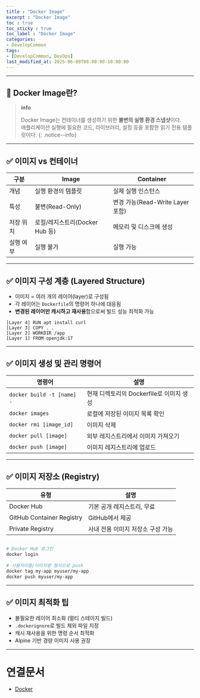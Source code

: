 ```yaml
---
title : "Docker Image"
excerpt : "Docker Image"
toc : true
toc_sticky : true
toc_label : "Docker Image"
categories:
- DevelopCommon
tags:
- [DevelopCommon, DevOps]
last_modified_at: 2025-06-09T08:00:00-10:00:00
---
```

  
---
  
## 📌 Docker Image란?

> **info**
>
> Docker Image는 컨테이너를 생성하기 위한 **불변의 실행 환경 스냅샷**이다.  
> 애플리케이션 실행에 필요한 코드, 라이브러리, 설정 등을 포함한 읽기 전용 템플릿이다. 
{: .notice--info}  

---
  
## ✅ 이미지 vs 컨테이너

| 구분    | Image                  | Container                  |
| ----- | ---------------------- | -------------------------- |
| 개념    | 실행 환경의 템플릿             | 실제 실행 인스턴스                 |
| 특성    | 불변(Read-Only)          | 변경 가능(Read-Write Layer 포함) |
| 저장 위치 | 로컬/레지스트리(Docker Hub 등) | 메모리 및 디스크에 생성              |
| 실행 여부 | 실행 불가                  | 실행 가능                      |

---
  
## ✅ 이미지 구성 계층 (Layered Structure)

- 이미지 = 여러 개의 레이어(layer)로 구성됨
- 각 레이어는 `Dockerfile`의 명령어 하나에 대응됨
- **변경된 레이어만 캐시하고 재사용**함으로써 빌드 성능 최적화 가능

```
[Layer 4] RUN apt install curl
[Layer 3] COPY . .
[Layer 2] WORKDIR /app
[Layer 1] FROM openjdk:17
```

---
  
## ✅ 이미지 생성 및 관리 명령어

| 명령어 | 설명 |
|--------|------|
| `docker build -t [name] .` | 현재 디렉토리의 Dockerfile로 이미지 생성 |
| `docker images` | 로컬에 저장된 이미지 목록 확인 |
| `docker rmi [image_id]` | 이미지 삭제 |
| `docker pull [image]` | 외부 레지스트리에서 이미지 가져오기 |
| `docker push [image]` | 이미지 레지스트리에 업로드 |

---
  
## ✅ 이미지 저장소 (Registry)

| 유형 | 설명 |
|------|------|
| Docker Hub | 기본 공개 레지스트리, 무료 |
| GitHub Container Registry | GitHub에서 제공 |
| Private Registry | 사내 전용 이미지 저장소 구성 가능 |
  
```bash
  
# Docker Hub 로그인
docker login
  
# 사용자이름/이미지명 형식으로 push
docker tag my-app myuser/my-app
docker push myuser/my-app
```

---
  
## ✅ 이미지 최적화 팁

- 불필요한 레이어 최소화 (멀티 스테이지 빌드)
- `.dockerignore`로 빌드 제외 파일 지정
- 캐시 재사용을 위한 명령 순서 최적화
- Alpine 기반 경량 이미지 사용 권장

---
  
# 연결문서
- [Docker](../../developcommon/developcommon-Docker)